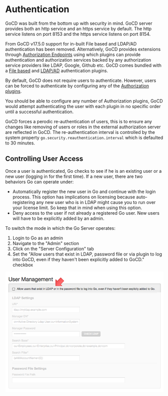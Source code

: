 # Authentication

GoCD was built from the bottom up with security in mind. GoCD server provides both an http service and an https service by default. The http service listens on port 8153 and the https service listens on port 8154.

From GoCD v17.5.0 support for in-built File based and LDAP/AD authentication has been removed. Alternatively, GoCD provides extensions through [Authorization Endpoints](https://plugin-api.gocd.org/current/authorization/) using which plugins can provide authentication and authorization services backed by any authorization service providers like LDAP, Google, Github etc. GoCD comes bundled with a [File based](github.com/gocd/filebased-authentication-plugin) and [LDAP/AD](https://github.com/gocd/gocd-ldap-authentication-plugin) authentication plugins.

By default, GoCD does not require users to authenticate. However, users can be forced to authenticate by configuring any of the [Authorization plugins](https://plugin-api.gocd.org/current/authorization/).

You should be able to configure any number of Authorization plugins, GoCD would attempt authenticating the user with each plugin in no specific order until a successful authentication.

GoCD forces a perodic re-authentication of users, this is to ensure any changes like removing of users or roles in the external authorization server are reflected in GoCD. The re-authentication interval is controlled by the system property `go.security.reauthentication.interval` which is defaulted to 30 minutes.

## Controlling User Access

Once a user is authenticated, Go checks to see if he is an existing user or a new user (logging in for the first time). If a new user, there are two behaviors Go can operate under:

-   Automatically register the new user in Go and continue with the login process. This option has implications on licensing because auto-registering any new user who is in LDAP might cause you to run over your license limit. So keep that in mind when using this option.
-   Deny access to the user if not already a registered Go user. New users will have to be explicitly added by an admin.

To switch the mode in which the Go Server operates:

1.  Login to Go as an admin
2.  Navigate to the "Admin" section
3.  Click on the "Server Configuration" tab
4.  Set the "Allow users that exist in LDAP, password file or via plugin to log into GoCD, even if they haven't been explicitly added to GoCD." checkbox

![](../resources/images/user_authentication_auto_login.png)
